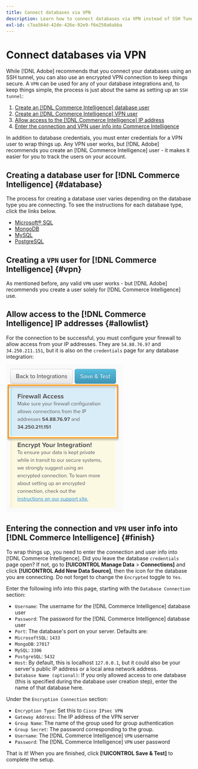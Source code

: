 ```yaml
---
title: Connect databases via VPN
description: Learn how to connect databases via VPN instead of SSH Tunnel.
exl-id: c7aa564d-42de-426e-92e9-f6e250a6abba
---
```

# Connect databases via VPN

While [!DNL Adobe] recommends that you connect your databases using an SSH tunnel, you can also use an encrypted VPN connection to keep things secure. A `VPN` can be used for any of your database integrations and, to keep things simple, the process is just about the same as setting up an `SSH tunnel`:

1. [Create an [!DNL Commerce Intelligence] database user](#database)
1. [Create an [!DNL Commerce Intelligence] VPN user](#vpn)
1. [Allow access to the [!DNL Commerce Intelligence] IP address](#allowlist)
1. [Enter the connection and VPN user info into Commerce Intelligence](#finish)

In addition to database credentials, you must enter credentials for a VPN user to wrap things up. Any VPN user works, but [!DNL Adobe] recommends you create an [!DNL Commerce Intelligence] user - it makes it easier for you to track the users on your account.

## Creating a database user for [!DNL Commerce Intelligence] {#database}

The process for creating a database user varies depending on the database type you are connecting. To see the instructions for each database type, click the links below.

* [Microsoft&reg; SQL](../integrations/microsoft-sql-server.md)
* [MongoDB](../integrations/databases-via-a-vpn.md)
* [MySQL](../integrations/mysql-via-a-direct-connection.md)
* [PostgreSQL](../integrations/postgresql.md)

## Creating a `VPN` user for [!DNL Commerce Intelligence] {#vpn}

As mentioned before, any valid `VPN` user works - but [!DNL Adobe] recommends you create a user solely for [!DNL Commerce Intelligence] use.

## Allow access to the [!DNL Commerce Intelligence] IP addresses {#allowlist}

For the connection to be successful, you must configure your firewall to allow access from your IP addresses. They are `54.88.76.97` and `34.250.211.151`, but it is also on the `credentials` page for any database integration:

![MBI_Allow_Access_IPs.png](../../../assets/MBI_allow_access_IPs.png)

## Entering the connection and `VPN` user info into [!DNL Commerce Intelligence] {#finish}

To wrap things up, you need to enter the connection and user info into [!DNL Commerce Intelligence]. Did you leave the database `credentials` page open? If not, go to **[!UICONTROL Manage Data** > **Connections]** and click **[!UICONTROL Add New Data Source]**, then the icon for the database you are connecting. Do not forget to change the `Encrypted` toggle to `Yes`.

Enter the following info into this page, starting with the `Database Connection` section:

* `Username`: The username for the [!DNL Commerce Intelligence] database user
* `Password`: The password for the [!DNL Commerce Intelligence] database user
* `Port`: The database's port on your server. Defaults are:
* `MicrosoftSQL`: `1433`
* `MongoDB`: `27017`
* `MySQL`: `3306`
* `PostgreSQL`: `5432`
* `Host`: By default, this is localhost `127.0.0.1`, but it could also be your server's public IP address or a local area network address.
* `Database Name (optional)`: If you only allowed access to one database (this is specified during the database user creation step), enter the name of that database here.

Under the `Encryption Connection` section:

* `Encryption Type`: Set this to `Cisco IPsec VPN`
* `Gateway Address`: The IP address of the VPN server
* `Group Name`: The name of the group used for group authentication
* `Group Secret`: The password corresponding to the group.
* `Username`: The [!DNL Commerce Intelligence] `VPN` username
* `Password`: The [!DNL Commerce Intelligence] `VPN` user password

That is it! When you are finished, click **[!UICONTROL Save & Test]** to complete the setup.
